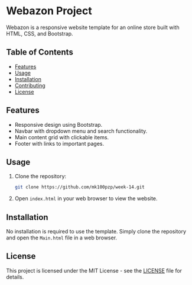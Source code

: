 # Webazon Project

Webazon is a responsive website template for an online store built with HTML, CSS, and Bootstrap.

## Table of Contents

- [Features](#features)
- [Usage](#usage)
- [Installation](#installation)
- [Contributing](#contributing)
- [License](#license)

## Features

- Responsive design using Bootstrap.
- Navbar with dropdown menu and search functionality.
- Main content grid with clickable items.
- Footer with links to important pages.

## Usage

1. Clone the repository:

    ```bash
    git clone https://github.com/mk100pzp/week-14.git
    ```

2. Open `index.html` in your web browser to view the website.

## Installation

No installation is required to use the template. Simply clone the repository and open the `Main.html` file in a web browser.



## License

This project is licensed under the MIT License - see the [LICENSE](LICENSE) file for details.
